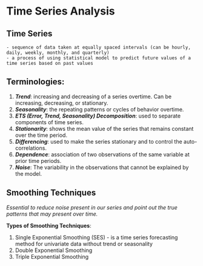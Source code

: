 
# Time Series Analysis

## **Time Series**
	- sequence of data taken at equally spaced intervals (can be hourly, daily, weekly, monthly, and quarterly)
	- a process of using statistical model to predict future values of a time series based on past values

## **Terminologies:**
1. ***Trend***: increasing and decreasing of a series overtime. Can be increasing, decreasing, or stationary.
2. ***Seasonality***: the repeating patterns or cycles of behavior overtime.
3. ***ETS (Error, Trend, Seasonality) Decomposition***: used to separate components of time series.
4. ***Stationarity***: shows the mean value of the series that remains constant over the time period.
5. ***Differencing***: used to make the series stationary and to control the auto-correlations.
6. ***Dependence***: association of two observations of the same variable at prior time periods.
7. ***Noise***: The variability in the observations that cannot be explained by the model.

## **Smoothing Techniques**
*Essential to reduce noise present in our series and point out the true patterns that may present over time.*

**Types of Smoothing Techniques**:
1. Single Exponential Smoothing (SES)
			- is a time series forecasting method for univariate data without trend or seasonality
2. Double Exponential Smoothing
3. Triple Exponential Smoothing